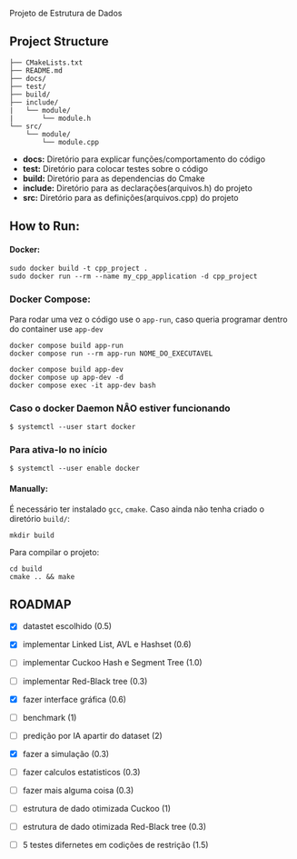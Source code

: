  Projeto de Estrutura de Dados
## Project Structure
```
├── CMakeLists.txt
├── README.md
├── docs/
├── test/
├── build/
├── include/
|   └── module/
|       └── module.h
└── src/
    └── module/
        └── module.cpp
```
- **docs:** Diretório para explicar funções/comportamento do código
- **test:** Diretório para colocar testes sobre o código
- **build:** Diretório para as dependencias do Cmake
- **include:** Diretório para as declarações(arquivos.h) do projeto
- **src:** Diretório para as definições(arquivos.cpp) do projeto

## How to Run:
#### Docker:
```shell
sudo docker build -t cpp_project .
sudo docker run --rm --name my_cpp_application -d cpp_project
```
### Docker Compose:
Para rodar uma vez o código use o `app-run`, caso queria programar dentro do container use `app-dev`
```shell
docker compose build app-run
docker compose run --rm app-run NOME_DO_EXECUTAVEL
```
```shell
docker compose build app-dev
docker compose up app-dev -d
docker compose exec -it app-dev bash
```
### Caso o docker Daemon NÂO estiver funcionando
```shell
$ systemctl --user start docker
```
### Para ativa-lo no início
```shell
$ systemctl --user enable docker
```
#### Manually:
É necessário ter instalado `gcc`, `cmake`.
Caso ainda não tenha criado o diretório `build/`:
```
mkdir build
```
Para compilar o projeto:
```
cd build
cmake .. && make
```
## ROADMAP
- [x] datastet escolhido (0.5)
- [x] implementar Linked List, AVL e Hashset (0.6)
- [ ] implementar Cuckoo Hash e Segment Tree (1.0)
- [ ] implementar Red-Black tree (0.3)
- [x] fazer interface gráfica (0.6)
- [ ] benchmark (1)
- [ ] predição por IA apartir do dataset (2)
- [x] fazer a simulação (0.3)
- [ ] fazer calculos estatisticos (0.3)
- [ ] fazer mais alguma coisa (0.3)
- [ ] estrutura de dado otimizada Cuckoo (1)
- [ ] estrutura de dado otimizada Red-Black tree (0.3)
- [ ] 5 testes difernetes em codições de restrição (1.5)

